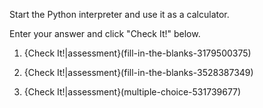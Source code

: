 Start the Python interpreter and use it as a calculator.

Enter your answer and click "Check It!" below.


1. {Check It!|assessment}(fill-in-the-blanks-3179500375)

2. {Check It!|assessment}(fill-in-the-blanks-3528387349)

3. {Check It!|assessment}(multiple-choice-531739677)

